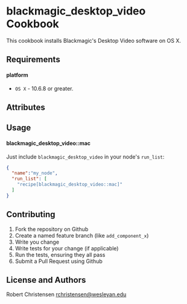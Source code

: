 blackmagic_desktop_video Cookbook
====================
This cookbook installs Blackmagic's Desktop Video software on OS X.

Requirements
------------
#### platform
- `OS X` - 10.6.8 or greater.

Attributes
----------

Usage
-----
#### blackmagic_desktop_video::mac

Just include `blackmagic_desktop_video` in your node's `run_list`:

```json
{
  "name":"my_node",
  "run_list": [
    "recipe[blackmagic_desktop_video::mac]"
  ]
}
```

Contributing
------------

1. Fork the repository on Github
2. Create a named feature branch (like `add_component_x`)
3. Write you change
4. Write tests for your change (if applicable)
5. Run the tests, ensuring they all pass
6. Submit a Pull Request using Github

License and Authors
-------------------
Robert Christensen <rchristensen@wesleyan.edu>

